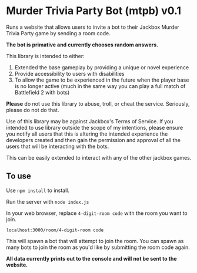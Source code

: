 # Murder Trivia Party Bot (mtpb) v0.1

Runs a website that allows users to invite a bot to their Jackbox Murder Trivia Party game by sending a room code.

**The bot is primative and currently chooses random answers.**

This library is intended to either:
1. Extended the base gameplay by providing a unique or novel experience
2. Provide accessibility to users with disabilities
3. To allow the game to be experienced in the future when the player base is no longer active (much in the same way you can play a full match of Battlefield 2 with bots)

**Please** do not use this library to abuse, troll, or cheat the service. Seriously, please do not do that.

Use of this library may be against Jackbox's Terms of Service. If you intended to use library outside the scope of my intentions, please ensure you notify all users that this is altering the intended experience the developers created and then gain the permission and approval of all the users that will be interacting with the bots.

This can be easily extended to interact with any of the other jackbox games.

## To use
Use `npm install` to install.

Run the server with `node index.js`

In your web browser, replace `4-digit-room code` with the room you want to join.
```
localhost:3000/room/4-digit-room code
```
This will spawn a bot that will attempt to join the room. You can spawn as many bots to join the room as you'd like by submitting the room code again.

**All data currently prints out to the console and will not be sent to the website.**
